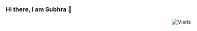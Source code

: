 ### Hi there, I am Subhra 👋 





<!--https://github.com/Armanx200/visitor-badge
**SubhraSMukherjee/SubhraSMukherjee** is a ✨ _special_ ✨ repository because its `README.md` (this file) appears on your GitHub profile.

Here are some ideas to get you started:

- 🔭 I’m currently working on ...
- 🌱 I’m currently learning ...
- 👯 I’m looking to collaborate on ...
- 🤔 I’m looking for help with ...
- 💬 Ask me about ...
- 📫 How to reach me: ...
- 😄 Pronouns: ...
- ⚡ Fun fact: ...
-->

<div align="right"><img src="https://img.shields.io/badge/Visits-23-blue?label=PageVisitCounter&labelColor=000000&logo=GitHub&logoColor=FFFFFF&color=1D70B8&style=for-the-badge" alt="Visits"></div>
